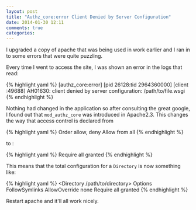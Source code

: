 ```yaml
---
layout: post
title: "Authz_core:error Client Denied by Server Configuration"
date: 2014-01-30 12:11
comments: true
categories: 
---
```

I upgraded a copy of apache that was being used in work earlier and I ran in to some errors 
that were quite puzzling.

Every time I went to access the site, I was shown an error in the logs that read:

{% highlight yaml %}
  [authz_core:error] [pid 26128:tid 2964360000] [client <IPADDRESS>:49688] AH01630: client denied by server configuration: /path/to/file.wsgi
{% endhighlight %}

Nothing had changed in the application so after consulting the great google, I
found out that ``mod_authz_core`` was introduced in Apache2.3. This changes the
way that access control is declared from

{% highlight yaml %}
  Order allow, deny
  Allow from all
{% endhighlight %}

to :

{% highlight yaml %}
  Require all granted
{% endhighlight %}

This means that the total configuration for a ``Directory`` is now something like:

{% highlight yaml %}
  <Directory /path/to/directory>
    Options FollowSymlinks
    AllowOverride none
    Require all granted
  </Directory>
{% endhighlight %}

Restart apache and it'll all work nicely.
